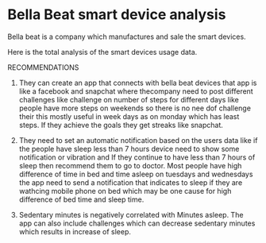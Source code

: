 # Bella Beat smart device analysis

Bella beat is a company which manufactures and sale the smart devices.

Here is the total analysis of the smart devices usage data.

RECOMMENDATIONS

1. They can create an app that connects with bella beat devices that app is like a facebook and snapchat where thecompany need to post different challenges like challenge on number of steps for different days like people have more steps on weekends so there is no nee dof challenge their this mostly useful in week days as on monday which has least steps. If they achieve the goals they get streaks like snapchat.

2. They need to set an automatic notification based on the users data like if the people have sleep less than 7 hours device need to show some notification or vibration and If they continue to have less than 7 hours of sleep then recommend them to go to doctor. Most people have high difference of time in bed and time asleep on tuesdays and wednesdays the app need to send a notification that indicates to sleep if they are wathcing mobile phone on bed which may be one cause for high difference of bed time and sleep time.

3. Sedentary minutes is negatively correlated with Minutes asleep. The app can also include challenges which can decrease sedentary minutes which results in increase of sleep.
